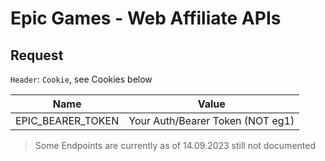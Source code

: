 # Epic Games - Web Affiliate APIs

## Request

`Header`: `Cookie`, see Cookies below

| Name              | Value                            |
| ----------------- | -------------------------------- |
| EPIC_BEARER_TOKEN | Your Auth/Bearer Token (NOT eg1) |

> Some Endpoints are currently as of 14.09.2023 still not documented
